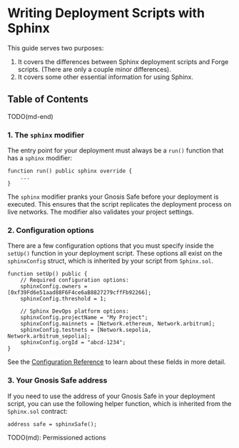 # Writing Deployment Scripts with Sphinx

This guide serves two purposes:

1. It covers the differences between Sphinx deployment scripts and Forge scripts. (There are only a couple minor differences).
2. It covers some other essential information for using Sphinx.

## Table of Contents

TODO(md-end)

### 1. The `sphinx` modifier

The entry point for your deployment must always be a `run()` function that has a `sphinx` modifier:

```sol
function run() public sphinx override {
    ...
}
```

The `sphinx` modifier pranks your Gnosis Safe before your deployment is executed. This ensures that the script replicates the deployment process on live networks. The modifier also validates your project settings.

### 2. Configuration options

There are a few configuration options that you must specify inside the `setUp()` function in your deployment script. These options all exist on the `sphinxConfig` struct, which is inherited by your script from `Sphinx.sol`.

```sol
function setUp() public {
    // Required configuration options:
    sphinxConfig.owners = [0xf39Fd6e51aad88F6F4ce6aB8827279cffFb92266];
    sphinxConfig.threshold = 1;

    // Sphinx DevOps platform options:
    sphinxConfig.projectName = "My Project";
    sphinxConfig.mainnets = [Network.ethereum, Network.arbitrum];
    sphinxConfig.testnets = [Network.sepolia, Network.arbitrum_sepolia];
    sphinxConfig.orgId = "abcd-1234";
}
```

See the [Configuration Reference](https://github.com/sphinx-labs/sphinx/blob/main/docs/configuration-options.md) to learn about these fields in more detail.

### 3. Your Gnosis Safe address

If you need to use the address of your Gnosis Safe in your deployment script, you can use the following helper function, which is inherited from the `Sphinx.sol` contract:

```sol
address safe = sphinxSafe();
```


TODO(md): Permissioned actions
